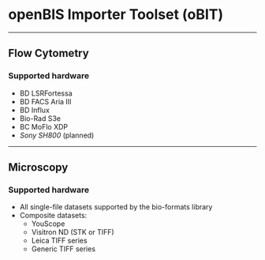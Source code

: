 # openBIS Importer Toolset (oBIT)

---

## Flow Cytometry

### Supported hardware

* BD LSRFortessa
* BD FACS Aria III
* BD Influx
* Bio-Rad S3e
* BC MoFlo XDP
* *Sony SH800* (planned)

---

## Microscopy

### Supported hardware

* All single-file datasets supported by the bio-formats library
* Composite datasets:
    - YouScope 
    - Visitron ND (STK or TIFF)
    - Leica TIFF series
    - Generic TIFF series
 